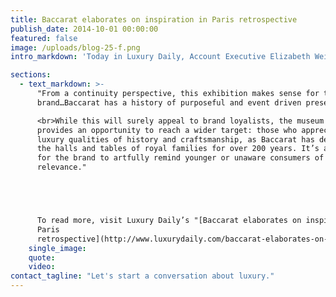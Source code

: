 ```yaml
---
title: Baccarat elaborates on inspiration in Paris retrospective
publish_date: 2014-10-01 00:00:00
featured: false
image: /uploads/blog-25-f.png
intro_markdown: 'Today in Luxury Daily, Account Executive Elizabeth Weinstein comments on Baccarat’s newly launched retrospective at the Grande Galeries of the Petit Palais in Paris celebrating the brand’s 250th anniversary.​'

sections:
  - text_markdown: >-
      "From a continuity perspective, this exhibition makes sense for the
      brand…Baccarat has a history of purposeful and event driven presentations.

      <br>While this will surely appeal to brand loyalists, the museum exhibit
      provides an opportunity to reach a wider target: those who appreciate the
      luxury qualities of history and craftsmanship, as Baccarat has decorated
      the halls and tables of royal families for over 200 years. It’s also a…tool
      for the brand to artfully remind younger or unaware consumers of their
      relevance."





      To read more, visit Luxury Daily’s "[Baccarat elaborates on inspiration in
      Paris
      retrospective](http://www.luxurydaily.com/baccarat-elaborates-on-inspiration-in-paris-retrospective/)."​
    single_image:
    quote:
    video:
contact_tagline: "Let's start a conversation about luxury."
---
```



